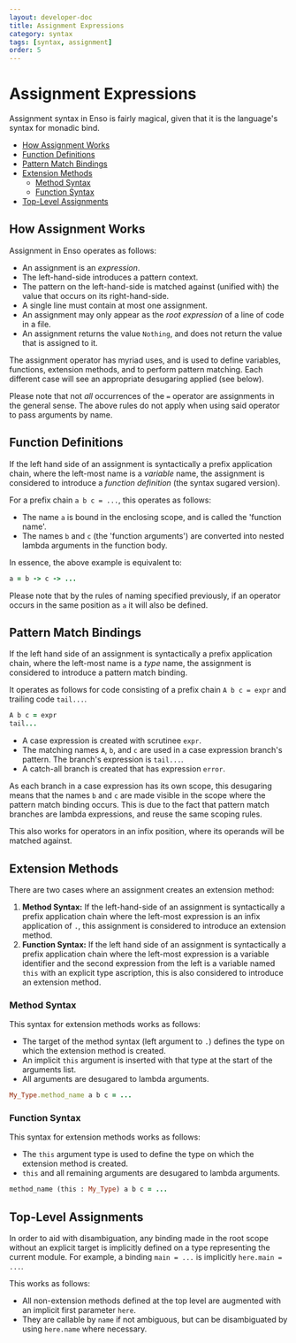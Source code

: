 ```yaml
---
layout: developer-doc
title: Assignment Expressions
category: syntax
tags: [syntax, assignment]
order: 5
---
```


# Assignment Expressions
Assignment syntax in Enso is fairly magical, given that it is the language's
syntax for monadic bind.

<!-- MarkdownTOC levels="2,3" autolink="true" -->

- [How Assignment Works](#how-assignment-works)
- [Function Definitions](#function-definitions)
- [Pattern Match Bindings](#pattern-match-bindings)
- [Extension Methods](#extension-methods)
  - [Method Syntax](#method-syntax)
  - [Function Syntax](#function-syntax)
- [Top-Level Assignments](#top-level-assignments)

<!-- /MarkdownTOC -->

## How Assignment Works
Assignment in Enso operates as follows:

- An assignment is an _expression_.
- The left-hand-side introduces a pattern context.
- The pattern on the left-hand-side is matched against (unified with) the value
  that occurs on its right-hand-side.
- A single line must contain at most one assignment.
- An assignment may only appear as the _root expression_ of a line of code in a
  file.
- An assignment returns the value `Nothing`, and does not return the value that
  is assigned to it.

The assignment operator has myriad uses, and is used to define variables,
functions, extension methods, and to perform pattern matching. Each different
case will see an appropriate desugaring applied (see below).

Please note that not _all_ occurrences of the `=` operator are assignments in
the general sense. The above rules do not apply when using said operator to
pass arguments by name.

## Function Definitions
If the left hand side of an assignment is syntactically a prefix application
chain, where the left-most name is a _variable_ name, the assignment is
considered to introduce a _function definition_ (the syntax sugared version).

For a prefix chain `a b c = ...`, this operates as follows:

- The name `a` is bound in the enclosing scope, and is called the 'function
  name'.
- The names `b` and `c` (the 'function arguments') are converted into nested
  lambda arguments in the function body.

In essence, the above example is equivalent to:

```ruby
a = b -> c -> ...
```

Please note that by the rules of naming specified previously, if an operator
occurs in the same position as `a` it will also be defined.

## Pattern Match Bindings
If the left hand side of an assignment is syntactically a prefix application
chain, where the left-most name is a _type_ name, the assignment is considered
to introduce a pattern match binding.

It operates as follows for code consisting of a prefix chain `A b c = expr` and
trailing code `tail...`.

```ruby
A b c = expr
tail...
```

- A case expression is created with scrutinee `expr`.
- The matching names `A`, `b`, and `c` are used in a case expression branch's
  pattern. The branch's expression is `tail...`.
- A catch-all branch is created that has expression `error`.

As each branch in a case expression has its own scope, this desugaring means
that the names `b` and `c` are made visible in the scope where the pattern match
binding occurs. This is due to the fact that pattern match branches are lambda
expressions, and reuse the same scoping rules.

This also works for operators in an infix position, where its operands will be
matched against.

## Extension Methods
There are two cases where an assignment creates an extension method:

1. **Method Syntax:** If the left-hand-side of an assignment is syntactically a
   prefix application chain where the left-most expression is an infix
   application of `.`, this assignment is considered to introduce an extension
   method.
2. **Function Syntax:** If the left hand side of an assignment is syntactically
  a prefix application chain where the left-most expression is a variable
  identifier and the second expression from the left is a variable named `this`
  with an explicit type ascription, this is also considered to introduce an
  extension method.

### Method Syntax
This syntax for extension methods works as follows:

- The target of the method syntax (left argument to `.`) defines the type on
  which the extension method is created.
- An implicit `this` argument is inserted with that type at the start of the
  arguments list.
- All arguments are desugared to lambda arguments.

```ruby
My_Type.method_name a b c = ...
```

### Function Syntax
This syntax for extension methods works as follows:

- The `this` argument type is used to define the type on which the extension
  method is created.
- `this` and all remaining arguments are desugared to lambda arguments.

```ruby
method_name (this : My_Type) a b c = ...
```

## Top-Level Assignments
In order to aid with disambiguation, any binding made in the root scope without
an explicit target is implicitly defined on a type representing the current
module. For example, a binding `main = ...` is implicitly `here.main = ...`.

This works as follows:

- All non-extension methods defined at the top level are augmented with an
  implicit first parameter `here`.
- They are callable by `name` if not ambiguous, but can be disambiguated by
  using `here.name` where necessary.
